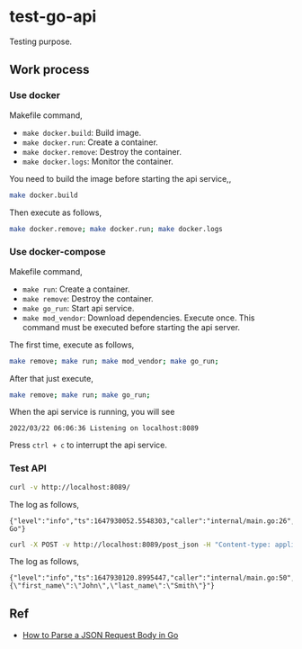 # test-go-api

Testing purpose.

## Work process

### Use docker

Makefile command,

- `make docker.build`: Build image.
- `make docker.run`: Create a container.
- `make docker.remove`: Destroy the container.
- `make docker.logs`: Monitor the container.

You need to build the image before starting the api service,,

```bash
make docker.build
```

Then execute as follows,

```bash
make docker.remove; make docker.run; make docker.logs
```

### Use docker-compose

Makefile command,

- `make run`: Create a container.
- `make remove`: Destroy the container.
- `make go_run`: Start api service.
- `make mod_vendor`: Download dependencies. Execute once. This command must be executed before starting the api server.

The first time, execute as follows,

```bash
make remove; make run; make mod_vendor; make go_run;
```

After that just execute,

```bash
make remove; make run; make go_run;
```

When the api service is running, you will see

```pre
2022/03/22 06:06:36 Listening on localhost:8089
```

Press `ctrl + c` to interrupt the api service.

### Test API

```bash
curl -v http://localhost:8089/
```

The log as follows,

```pre
{"level":"info","ts":1647930052.5548303,"caller":"internal/main.go:26","msg":"Hello Go"}
```

```bash
curl -X POST -v http://localhost:8089/post_json -H "Content-type: application/json" -d "{\"first_name\" : \"John\", \"last_name\" : \"Smith\"}"
```

The log as follows,

```pre
{"level":"info","ts":1647930120.8995447,"caller":"internal/main.go:50","msg":"{\"first_name\":\"John\",\"last_name\":\"Smith\"}"}
```

## Ref

- [How to Parse a JSON Request Body in Go](https://www.alexedwards.net/blog/how-to-properly-parse-a-json-request-body)